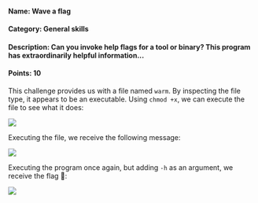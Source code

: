 #### Name: Wave a flag
#### Category: General skills
#### Description: Can you invoke help flags for a tool or binary? This program has extraordinarily helpful information...
#### Points: 10

This challenge provides us with a file named `warm`. By inspecting the file type, it appears to be an executable. 
Using `chmod +x`, we can execute the file to see what it does:

![](chmod)

Executing the file, we receive the following message:

![](message)

Executing the program once again, but adding `-h` as an argument, we receive the flag 🚩:

![](flag)
